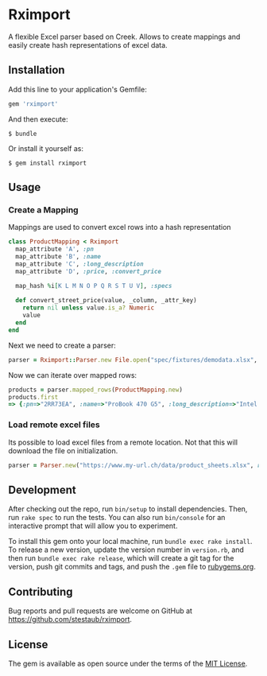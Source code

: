 # Rximport

A flexible Excel parser based on Creek. Allows to create mappings and easily create
hash representations of excel data.

## Installation

Add this line to your application's Gemfile:

```ruby
gem 'rximport'
```

And then execute:

    $ bundle

Or install it yourself as:

    $ gem install rximport

## Usage

### Create a Mapping
Mappings are used to convert excel rows into a hash representation

```ruby
class ProductMapping < Rximport
  map_attribute 'A', :pn
  map_attribute 'B', :name
  map_attribute 'C', :long_description
  map_attribute 'D', :price, :convert_price

  map_hash %i[K L M N O P Q R S T U V], :specs
  
  def convert_street_price(value, _column, _attr_key)
    return nil unless value.is_a? Numeric
    value
  end
end
```

Next we need to create a parser:
```ruby
parser = Rximport::Parser.new File.open("spec/fixtures/demodata.xlsx", parser_config)
```

Now we can iterate over mapped rows:
```ruby
products = parser.mapped_rows(ProductMapping.new)
products.first
=> {:pn=>"2RR73EA", :name=>"ProBook 470 G5", :long_description=>"Intel Core i5-8250U (QC)...", :price=>nil, :specs=>{"Processor"=>"Intel Core i5-8250U (QC)", "Graphics"=>"Nvidia GeForce 930MX 2GB", "Resolution"=>"FHD IPS 220 nits", "Size"=>"17.3\"", "RAM"=>"8GB", "Storage"=>"256GB SSD PCIe", "WLAN"=>"WLAN AC + BT 4.2", "OS"=>"Win 10 Pro", "Warranty"=>"2/2/0"}}
```

### Load remote excel files
Its possible to load excel files from a remote location. Not that this will download the file on initialization.

```ruby
parser = Parser.new("https://www.my-url.ch/data/product_sheets.xlsx", remote: true)
```


## Development

After checking out the repo, run `bin/setup` to install dependencies. Then, run `rake spec` to run the tests. You can also run `bin/console` for an interactive prompt that will allow you to experiment.

To install this gem onto your local machine, run `bundle exec rake install`. To release a new version, update the version number in `version.rb`, and then run `bundle exec rake release`, which will create a git tag for the version, push git commits and tags, and push the `.gem` file to [rubygems.org](https://rubygems.org).

## Contributing

Bug reports and pull requests are welcome on GitHub at https://github.com/stestaub/rximport.

## License

The gem is available as open source under the terms of the [MIT License](https://opensource.org/licenses/MIT).

